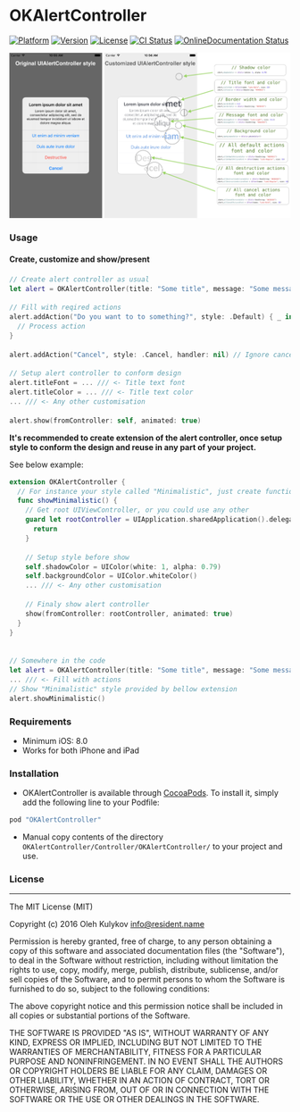 # OKAlertController

[![Platform](https://img.shields.io/cocoapods/p/OKAlertController.svg?style=flat)](http://cocoapods.org/pods/OKAlertController)
[![Version](https://img.shields.io/cocoapods/v/OKAlertController.svg?style=flat)](http://cocoapods.org/pods/OKAlertController)
[![License](https://img.shields.io/cocoapods/l/OKAlertController.svg?style=flat)](http://cocoapods.org/pods/OKAlertController)
[![CI Status](http://img.shields.io/travis/OlehKulykov/OKAlertController.svg?style=flat)](https://travis-ci.org/OlehKulykov/OKAlertController)
[![OnlineDocumentation Status](https://img.shields.io/badge/online%20documentation-generated-brightgreen.svg)](http://olehkulykov.github.io/OKAlertController)

![Alt text](Resources/ScreenShot1.png)

### Usage

#### Create, customize and show/present
```swift
// Create alert controller as usual
let alert = OKAlertController(title: "Some title", message: "Some message")

// Fill with reqired actions
alert.addAction("Do you want to to something?", style: .Default) { _ in
  // Process action
}

alert.addAction("Cancel", style: .Cancel, handler: nil) // Ignore cancel action handler

// Setup alert controller to conform design
alert.titleFont = ... /// <- Title text font
alert.titleColor = ... /// <- Title text color
... /// <- Any other customisation

alert.show(fromController: self, animated: true)
```

**It's recommended to create extension of the alert controller, once setup style to conform the design and reuse in any part of your project.**

See below example:
```swift
extension OKAlertController {
  // For instance your style called "Minimalistic", just create function to show this style of alert
  func showMinimalistic() {
    // Get root UIViewController, or you could use any other
    guard let rootController = UIApplication.sharedApplication().delegate?.window??.rootViewController else {
      return
    }

    // Setup style before show
    self.shadowColor = UIColor(white: 1, alpha: 0.79)
    self.backgroundColor = UIColor.whiteColor()
    ... /// <- Any other customisation

    // Finaly show alert controller
    show(fromController: rootController, animated: true)
  }
}


// Somewhere in the code
let alert = OKAlertController(title: "Some title", message: "Some message")
... /// <- Fill with actions
// Show "Minimalistic" style provided by bellow extension
alert.showMinimalistic()

```



### Requirements
- Minimum iOS: 8.0
- Works for both iPhone and iPad

### Installation

- OKAlertController is available through [CocoaPods](http://cocoapods.org). To install it, simply add the following line to your Podfile:
```ruby
pod "OKAlertController"
```
- Manual copy contents of the directory ```OKAlertController/Controller/OKAlertController/``` to your project and use.

### License
----------

The MIT License (MIT)

Copyright (c) 2016 Oleh Kulykov <info@resident.name>

Permission is hereby granted, free of charge, to any person obtaining a copy
of this software and associated documentation files (the "Software"), to deal
in the Software without restriction, including without limitation the rights
to use, copy, modify, merge, publish, distribute, sublicense, and/or sell
copies of the Software, and to permit persons to whom the Software is
furnished to do so, subject to the following conditions:

The above copyright notice and this permission notice shall be included in
all copies or substantial portions of the Software.

THE SOFTWARE IS PROVIDED "AS IS", WITHOUT WARRANTY OF ANY KIND, EXPRESS OR
IMPLIED, INCLUDING BUT NOT LIMITED TO THE WARRANTIES OF MERCHANTABILITY,
FITNESS FOR A PARTICULAR PURPOSE AND NONINFRINGEMENT. IN NO EVENT SHALL THE
AUTHORS OR COPYRIGHT HOLDERS BE LIABLE FOR ANY CLAIM, DAMAGES OR OTHER
LIABILITY, WHETHER IN AN ACTION OF CONTRACT, TORT OR OTHERWISE, ARISING FROM,
OUT OF OR IN CONNECTION WITH THE SOFTWARE OR THE USE OR OTHER DEALINGS IN
THE SOFTWARE.
